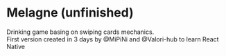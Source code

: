 # Melagne (unfinished)
Drinking game basing on swiping cards mechanics.  
First version created in 3 days by @MiPiNi and @Valori-hub to learn React Native
